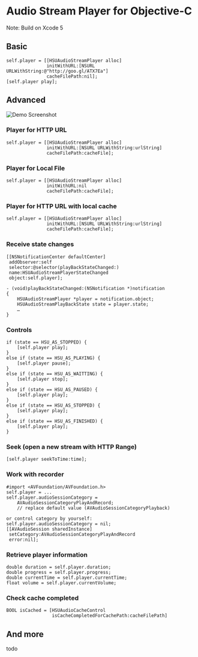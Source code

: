 # Audio Stream Player for Objective-C
Note: Build on Xcode 5

## Basic
    self.player = [[HSUAudioStreamPlayer alloc]
                   initWithURL:[NSURL URLWithString:@"http://goo.gl/ATX7Ea"]
                   cacheFilePath:nil];
	[self.player play];

## Advanced
![](https://dl.dropboxusercontent.com/s/4arz05ulf14hnf8/asp-screenshot-01.png?token_hash=AAE98ePdAgKkHXSxHmU15_9HoOYJjbNvc3E49zgUhfFoPQ&dl=1 "Demo Screenshot")

### Player for HTTP URL
    self.player = [[HSUAudioStreamPlayer alloc]
                   initWithURL:[NSURL URLWithString:urlString]
                   cacheFilePath:cacheFile];

### Player for Local File
    self.player = [[HSUAudioStreamPlayer alloc]
                   initWithURL:nil
                   cacheFilePath:cacheFile];

### Player for HTTP URL with local cache
    self.player = [[HSUAudioStreamPlayer alloc]
                   initWithURL:[NSURL URLWithString:urlString]
                   cacheFilePath:cacheFile];

### Receive state changes
    [[NSNotificationCenter defaultCenter]
     addObserver:self
     selector:@selector(playBackStateChanged:)
     name:HSUAudioStreamPlayerStateChanged
     object:self.player];

	- (void)playBackStateChanged:(NSNotification *)notification
	{
    	HSUAudioStreamPlayer *player = notification.object;
	    HSUAudioStreamPlayBackState state = player.state;
	    …
	}
### Controls
    if (state == HSU_AS_STOPPED) {
        [self.player play];
    }
    else if (state == HSU_AS_PLAYING) {
        [self.player pause];
    }
    else if (state == HSU_AS_WAITTING) {
        [self.player stop];
    }
    else if (state == HSU_AS_PAUSED) {
        [self.player play];
    }
    else if (state == HSU_AS_STOPPED) {
        [self.player play];
    }
    else if (state == HSU_AS_FINISHED) {
        [self.player play];
    }
### Seek (open a new stream with HTTP Range)
    [self.player seekToTime:time];

### Work with recorder
	#import <AVFoundation/AVFoundation.h>
	self.player = ...
    self.player.audioSessionCategory = 
    	AVAudioSessionCategoryPlayAndRecord;
    	// replace default value (AVAudioSessionCategoryPlayback)
    	
	or control category by yourself:
    self.player.audioSessionCategory = nil;
    [[AVAudioSession sharedInstance]
     setCategory:AVAudioSessionCategoryPlayAndRecord
     error:nil];


### Retrieve player information
	double duration = self.player.duration;
    double progress = self.player.progress;
	double currentTime = self.player.currentTime;
	float volume = self.player.currentVolume;

### Check cache completed
	BOOL isCached = [HSUAudioCacheControl 
	                 isCacheCompletedForCachePath:cacheFilePath]

## And more

todo